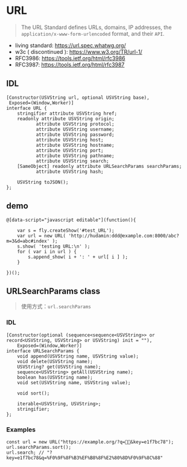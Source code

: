 # URL

> The URL Standard defines URLs, domains, IP addresses, the `application/x-www-form-urlencoded` format, and their `API`.

* living standard: <https://url.spec.whatwg.org/> 
* w3c ( discontinued ): <https://www.w3.org/TR/url-1/>
* RFC3986: <https://tools.ietf.org/html/rfc3986>
* RFC3987: <https://tools.ietf.org/html/rfc3987>



<style type="text/css">
@import "http://258i.com/static/bower_components/snippets/css/mp/style.css";
</style>
<script src="http://258i.com/static/bower_components/snippets/js/mp/fly.js"></script>


## IDL

    [Constructor(USVString url, optional USVString base),
     Exposed=(Window,Worker)]
    interface URL {
        stringifier attribute USVString href;
        readonly attribute USVString origin;
               attribute USVString protocol;
               attribute USVString username;
               attribute USVString password;
               attribute USVString host;
               attribute USVString hostname;
               attribute USVString port;
               attribute USVString pathname;
               attribute USVString search;
        [SameObject] readonly attribute URLSearchParams searchParams;
               attribute USVString hash;

        USVString toJSON();
    };

## demo


<div id="test_URL" class="test">
<div class="test-container">

    @[data-script="javascript editable"](function(){

        var s = fly.createShow('#test_URL');
        var url = new URL( 'http://hudamin:ddd@example.com:8000/abc?m=3&d=abc#index' );
        s.show( 'testing URL:\n' );
        for ( var i in url ) {
            s.append_show( i + ': ' + url[ i ] );
        }

    })();

</div>
<div class="test-console"></div>
<div class="test-panel">
</div>
</div>


## URLSearchParams class

> 使用方式：`url.searchParams`

### IDL

    [Constructor(optional (sequence<sequence<USVString>> or record<USVString, USVString> or USVString) init = ""),
        Exposed=(Window,Worker)]
    interface URLSearchParams {
        void append(USVString name, USVString value);
        void delete(USVString name);
        USVString? get(USVString name);
        sequence<USVString> getAll(USVString name);
        boolean has(USVString name);
        void set(USVString name, USVString value);

        void sort();

        iterable<USVString, USVString>;
        stringifier;
    };

### Examples

    const url = new URL("https://example.org/?q=🏳️‍🌈&key=e1f7bc78");
    url.searchParams.sort();
    url.search; // "?key=e1f7bc78&q=%F0%9F%8F%B3%EF%B8%8F%E2%80%8D%F0%9F%8C%88"
